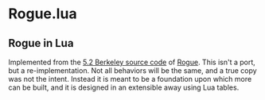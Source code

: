 # Rogue.lua

**Rogue in Lua**
-----
Implemented from the [5.2 Berkeley source code](https://britzl.github.io/roguearchive/) of [Rogue](https://en.wikipedia.org/wiki/Rogue_(video_game)).
This isn't a port, but a re-implementation. Not all behaviors will be the same, and a true copy was not the intent.
Instead it is meant to be a foundation upon which more can be built, and it is designed in an extensible away
using Lua tables.
